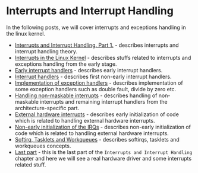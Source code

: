 # Interrupts and Interrupt Handling

In the following posts, we will cover interrupts and exceptions handling in the linux kernel.

* [Interrupts and Interrupt Handling. Part 1.](linux-interrupts-1.md) - describes interrupts and interrupt handling theory.
* [Interrupts in the Linux Kernel](linux-interrupts-2.md) - describes stuffs related to interrupts and exceptions handling from the early stage.
* [Early interrupt handlers](linux-interrupts-3.md) - describes early interrupt handlers.
* [Interrupt handlers](linux-interrupts-4.md) - describes first non-early interrupt handlers.
* [Implementation of exception handlers](linux-interrupts-5.md) - describes implementation of some exception handlers such as double fault, divide by zero etc.
* [Handling non-maskable interrupts](linux-interrupts-6.md) - describes handling of non-maskable interrupts and remaining interrupt handlers from the architecture-specific part.
* [External hardware interrupts](linux-interrupts-7.md) - describes early initialization of code which is related to handling external hardware interrupts.
* [Non-early initialization of the IRQs](linux-interrupts-8.md) - describes non-early initialization of code which is related to handling external hardware interrupts.
* [Softirq, Tasklets and Workqueues](linux-interrupts-9.md) - describes softirqs, tasklets and workqueues concepts.
* [Last part](linux-interrupts-10.md) - this is the last part of the `Interrupts and Interrupt Handling` chapter and here we will see a real hardware driver and some interrupts related stuff.
